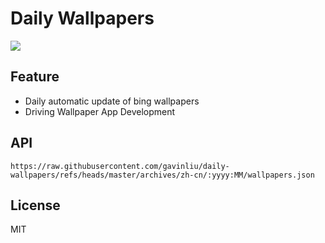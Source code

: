 # Daily Wallpapers
  
![](https://www.bing.com/th?id=OHR.GipuzcoaSummer_ZH-CN1926924422_UHD.jpg)

## Feature

- Daily automatic update of bing wallpapers
- Driving Wallpaper App Development

## API

```
https://raw.githubusercontent.com/gavinliu/daily-wallpapers/refs/heads/master/archives/zh-cn/:yyyy:MM/wallpapers.json
```

## License

MIT
  